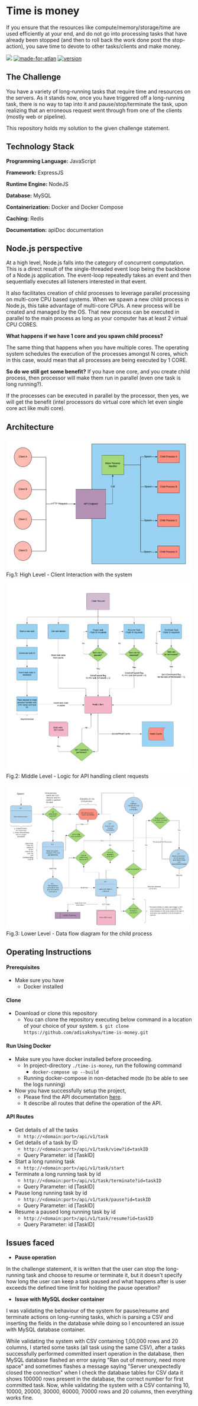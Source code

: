 # Time is money

If you ensure that the resources like compute/memory/storage/time are used efficiently at your end, and do not go into processing tasks that have already been stopped (and then to roll back the work done post the stop-action), you save time to devote to other tasks/clients and make money.

[![](https://img.shields.io/badge/docs%20-view%20API%20Documentation-blue.svg?style=for-the-badge&logo=appveyor)](https://www.adisakshya.co/time-is-money/) [![made-for-atlan](https://img.shields.io/badge/Made%20for-Atlan-blue.svg?style=for-the-badge&logo=appveyor)](https://atlan.com/) [![version](https://img.shields.io/badge/Version-1.0.0-blue.svg?style=for-the-badge&logo=appveyor)](https://github.com/adisakshya/time-is-money)

## The Challenge

You have a variety of long-running tasks that require time and resources on the servers. As it stands now, once you have triggered off a long-running task, there is no way to tap into it and pause/stop/terminate the task, upon realizing that an erroneous request went through from one of the clients (mostly web or pipeline).

This repository holds my solution to the given challenge statement.

## Technology Stack

**Programming Language:** JavaScript

**Framework:** ExpressJS

**Runtime Engine:** NodeJS

**Database:** MySQL

**Containerization:** Docker and Docker Compose

**Caching:** Redis

**Documentation:** apiDoc documentation

## Node.js perspective

At a high level, Node.js falls into the category of concurrent computation. This is a direct result of the single-threaded event loop being the backbone of a Node.js application. The event-loop repeatedly takes an event and then sequentially executes all listeners interested in that event.

It also facilitates creation of child processes to leverage parallel processing on multi-core CPU based systems. When we spawn a new child process in Node.js, this take advantage of multi-core CPUs. A new process will be created and managed by the OS. That new process can be executed in parallel to the main process as long as your computer has at least 2 virtual CPU CORES.

**What happens if we have 1 core and you spawn child process?**

The same thing that happens when you have multiple cores. The operating system schedules the execution of the processes amongst N cores, which in this case, would mean that all processes are being executed by 1 CORE.

**So do we still get some benefit?** 
If you have one core, and you create child process, then processor will make them run in parallel (even one task is long running?).

If the processes can be executed in parallel by the processor, then yes, we will get the benefit (intel processors do virtual core which let even single core act like multi core).

## Architecture

![High level client interaction with system](https://raw.githubusercontent.com/adisakshya/time-is-money/master/docs/archi/High%20level%20client%20interaction%20with%20system.png)
Fig.1: High Level - Client Interaction with the system

![API - Handling client requests](https://raw.githubusercontent.com/adisakshya/time-is-money/master/docs/archi/API%20-%20Client%20Request%20Handling.png)
Fig.2: Middle Level - Logic for API handling client requests

![Data flow diagram for the child process](https://raw.githubusercontent.com/adisakshya/time-is-money/master/docs/archi/Child%20Process%20Dataflow%20Diagram.png)
Fig.3: Lower Level - Data flow diagram for the child process

## Operating Instructions

#### Prerequisites

- Make sure you have
  - Docker installed

#### Clone

- Download or clone this repository
	- You can clone the repository executing below command in a location of your choice of your system.
	```$ git clone https://github.com/adisakshya/time-is-money.git```

#### Run Using Docker

- Make sure you have docker installed before proceeding.
	- In project-directory ```./time-is-money```, run the following command
		- ```docker-compose up --build```
    - Running docker-compose in non-detached mode (to be able to see the logs running)
- Now you have successfully setup the project,
	- Please find the API documentation [here](https://www.adisakshya.co/time-is-money/).
  - It describe all routes that define the operation of the API.

#### API Routes
    
  - Get details of all the tasks
      - ```http://<domain:port>/api/v1/task```
  - Get details of a task by ID
      - ```http://<domain:port>/api/v1/task/view?id=taskID```
      - Query Parameter: id [TaskID]
  - Start a long running task
      - ```http://<domain:port>/api/v1/task/start```
  - Terminate a long running task by id
      - ```http://<domain:port>/api/v1/task/terminate?id=taskID```
      - Query Parameter: id [TaskID]
  - Pause long running task by id
      - ```http://<domain:port>/api/v1/task/pause?id=taskID```
      - Query Parameter: id [TaskID]
  - Resume a paused long running task by id
      - ```http://<domain:port>/api/v1/task/resume?id=taskID```
      - Query Parameter: id [TaskID]
      
## Issues faced

- **Pause operation**

In the challenge statement, it is written that the user can stop the long-running task and choose to resume or terminate it, but it doesn't specify how long the user can keep a task paused and what happens after is user exceeds the defined time limit for holding the pause operation?

- **Issue with MySQL docker container**

I was validating the behaviour of the system for pause/resume and terminate actions on long-running tasks, which is parsing a CSV and inserting the fields in the database while doing so I encountered an issue with MySQL database container.

While validating the system with CSV containing 1,00,000 rows and 20 columns, I started some tasks (all task using the same CSV), after a tasks successfully performed committed insert operation in the database, then MySQL database flashed an error saying "Ran out of memory, need more space" and sometimes flashes a message saying "Server unexpectedly closed the connection" when I check the database tables for CSV data it shows 100000 rows present in the database, the correct number for first committed task. 
Now, while validating the system with a CSV containing 10, 10000, 20000, 30000, 60000, 70000 rows and 20 columns, then everything works fine.
